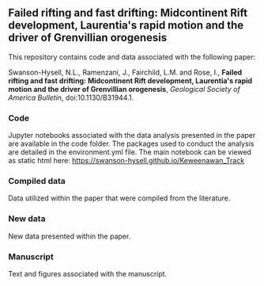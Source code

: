 ## Failed rifting and fast drifting: Midcontinent Rift development, Laurentia's rapid motion and the driver of Grenvillian orogenesis

This repository contains code and data associated with the following paper:

Swanson-Hysell, N.L., Ramenzani, J., Fairchild, L.M. and Rose, I., **Failed rifting and fast drifting: Midcontinent Rift development, Laurentia's rapid motion and the driver of Grenvillian orogenesis**, *Geological Society of America Bulletin*, doi:10.1130/B31944.1.

### Code

Jupyter notebooks associated with the data analysis presented in the paper are available in the code folder. The packages used to conduct the analysis are detailed in the environment.yml file. The main notebook can be viewed as static html here: https://swanson-hysell.github.io/Keweenawan_Track

### Compiled data

Data utilized within the paper that were compiled from the literature.

### New data

New data presented within the paper.

### Manuscript

Text and figures associated with the manuscript.
